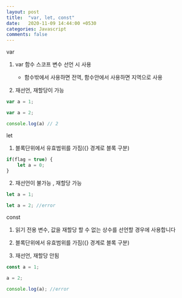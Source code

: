 ```yaml
---
layout: post
title:  "var, let, const"
date:   2020-11-09 14:44:00 +0530
categories: Javascript
comments: false
---
```


var

1. var 함수 스코프 변수 선언 시 사용
	- 함수밖에서 사용하면 전역, 함수안에서 사용하면 지역으로 사용

2. 재선언, 재할당이 가능

```javascript
var a = 1;

var a = 2;

console.log(a) // 2
```

let

1. 블록단위에서 유효범위를 가짐({} 경계로 블록 구분)


```javascript
if(flag = true) {
	let a = 0;
}

```

2. 재선언이 불가능 , 재할당 가능

```javascript
let a = 1;

let a = 2; //error

```

const

1. 읽기 전용 변수, 값을 재할당 할 수 없는 상수를 선언할 경우에 사용합니다

2. 블록단위에서 유효범위를 가짐({} 경계로 블록 구분)

3. 재선언, 재할당 안됨

```javascript
const a = 1;

a = 2;

console.log(a); //error

```